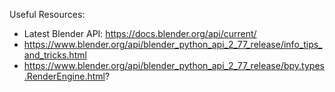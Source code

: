 Useful Resources:
* Latest Blender API: https://docs.blender.org/api/current/
* https://www.blender.org/api/blender_python_api_2_77_release/info_tips_and_tricks.html
* https://www.blender.org/api/blender_python_api_2_77_release/bpy.types.RenderEngine.html?
